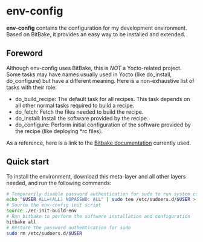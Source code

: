 # env-config

**env-config** contains the configuration for my development environment.
Based on BitBake, it provides an easy way to be installed and extended.

## Foreword

Although env-config uses BitBake, this is *NOT* a Yocto-related project.
Some tasks may have names usually used in Yocto (like do_install, do_configure) but have a different meaning.
Here is a non-exhaustive list of tasks with their role:
* do_build_recipe: The default task for all recipes. This task depends on all other normal tasks required to build a recipe.
* do_fetch: Fetch the files needed to build the recipe.
* do_install: Install the software provided by the recipe.
* do_configure: Perform initial configuration of the software provided by the recipe (like deploying *rc files).

As a reference, here is a link to the
[Bitbake documentation](https://docs.yoctoproject.org/bitbake/1.52/singleindex.html)
currently used.

## Quick start

To install the environment, download this meta-layer and all other layers needed, and run the following commands:
```bash
# Temporarily disable password authentication for sudo to run system commands from BitBake (like apt)
echo "$USER ALL=(ALL) NOPASSWD: ALL" | sudo tee /etc/sudoers.d/$USER > /dev/null && sudo chmod 0440 /etc/sudoers.d/$USER
# Source the env-config init script
source ./ec-init-build-env
# Run bitbake to perform the software installation and configuration
bitbake all
# Restore the password authentication for sudo
sudo rm /etc/sudoers.d/$USER
```
